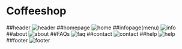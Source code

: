 # Coffeeshop
##header
![header](https://user-images.githubusercontent.com/79576987/111648047-03940100-8829-11eb-9793-1a2f078c1d51.PNG)
##homepage
![home](https://user-images.githubusercontent.com/79576987/111648183-1eff0c00-8829-11eb-82cb-e0bd7af63213.PNG)
##infopage(menu)
![info](https://user-images.githubusercontent.com/79576987/111648246-2b836480-8829-11eb-93eb-2f2f5a66500d.PNG)
##about
![about](https://user-images.githubusercontent.com/79576987/111648302-3a6a1700-8829-11eb-8aaf-5494ed6c873e.PNG)
##FAQs
![faq](https://user-images.githubusercontent.com/79576987/111648354-45bd4280-8829-11eb-9b72-422410ec3123.PNG)
##contact
![contact](https://user-images.githubusercontent.com/79576987/111648401-4fdf4100-8829-11eb-93be-38dda36627d5.PNG)
##help
![help](https://user-images.githubusercontent.com/79576987/111648432-5bcb0300-8829-11eb-9b1e-5545fcbaa2e8.PNG)
##footer
![footer](https://user-images.githubusercontent.com/79576987/111648473-65ed0180-8829-11eb-8519-75c43e29c6f4.PNG)

